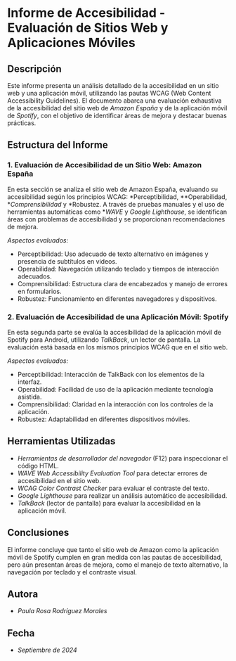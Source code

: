 # Informe de Accesibilidad - Evaluación de Sitios Web y Aplicaciones Móviles

## Descripción
Este informe presenta un análisis detallado de la accesibilidad en un sitio web y una aplicación móvil, utilizando las pautas WCAG (Web Content Accessibility Guidelines). El documento abarca una evaluación exhaustiva de la accesibilidad del sitio web de *Amazon España* y de la aplicación móvil de *Spotify*, con el objetivo de identificar áreas de mejora y destacar buenas prácticas.

## Estructura del Informe

### 1. Evaluación de Accesibilidad de un Sitio Web: Amazon España
En esta sección se analiza el sitio web de Amazon España, evaluando su accesibilidad según los principios WCAG: *Perceptibilidad, **Operabilidad, **Comprensibilidad* y *Robustez. A través de pruebas manuales y el uso de herramientas automáticas como **WAVE* y *Google Lighthouse*, se identifican áreas con problemas de accesibilidad y se proporcionan recomendaciones de mejora.

*Aspectos evaluados:*
- Perceptibilidad: Uso adecuado de texto alternativo en imágenes y presencia de subtítulos en videos.
- Operabilidad: Navegación utilizando teclado y tiempos de interacción adecuados.
- Comprensibilidad: Estructura clara de encabezados y manejo de errores en formularios.
- Robustez: Funcionamiento en diferentes navegadores y dispositivos.

### 2. Evaluación de Accesibilidad de una Aplicación Móvil: Spotify
En esta segunda parte se evalúa la accesibilidad de la aplicación móvil de Spotify para Android, utilizando *TalkBack*, un lector de pantalla. La evaluación está basada en los mismos principios WCAG que en el sitio web.

*Aspectos evaluados:*
- Perceptibilidad: Interacción de TalkBack con los elementos de la interfaz.
- Operabilidad: Facilidad de uso de la aplicación mediante tecnología asistida.
- Comprensibilidad: Claridad en la interacción con los controles de la aplicación.
- Robustez: Adaptabilidad en diferentes dispositivos móviles.

## Herramientas Utilizadas
- *Herramientas de desarrollador del navegador* (F12) para inspeccionar el código HTML.
- *WAVE Web Accessibility Evaluation Tool* para detectar errores de accesibilidad en el sitio web.
- *WCAG Color Contrast Checker* para evaluar el contraste del texto.
- *Google Lighthouse* para realizar un análisis automático de accesibilidad.
- *TalkBack* (lector de pantalla) para evaluar la accesibilidad en la aplicación móvil.

## Conclusiones
El informe concluye que tanto el sitio web de Amazon como la aplicación móvil de Spotify cumplen en gran medida con las pautas de accesibilidad, pero aún presentan áreas de mejora, como el manejo de texto alternativo, la navegación por teclado y el contraste visual.

## Autora
- *Paula Rosa Rodríguez Morales*

## Fecha
- *Septiembre de 2024*
